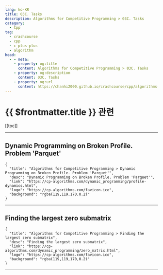 ```yaml
---
lang: ko-KR
title: 03C. Tasks
description: Algorithms for Competitive Programming > 03C. Tasks
category:
  - Cpp
tag: 
  - crashcourse
  - cpp
  - c-plus-plus
  - algorithm
head:
  - - meta:
    - property: og:title
      content: Algorithms for Competitive Programming > 03C. Tasks
    - property: og:description
      content: 03C. Tasks
    - property: og:url
      content: https://chanhi2000.github.io/crashcourse/cpp/algorithms-for-competitive-programming/03-dynamic-programming/03C.html
---
```


# {{ $frontmatter.title }} 관련

[[toc]]

---

## Dynamic Programming on Broken Profile. Problem 'Parquet'

```component VPCard
{
  "title": "Algorithms for Competitive Programming > Dynamic Programming on Broken Profile. Problem 'Parquet'",
  "desc": "Dynamic Programming on Broken Profile. Problem 'Parquet'",
  "link": "https://cp-algorithms.com/dynamic_programming/profile-dynamics.html",
  "logo": "https://cp-algorithms.com/favicon.ico",
  "background": "rgba(119,119,170,0.2)"
}
```

---

## Finding the largest zero submatrix

```component VPCard
{
  "title": "Algorithms for Competitive Programming > Finding the largest zero submatrix",
  "desc": "Finding the largest zero submatrix",
  "link": "https://cp-algorithms.com/dynamic_programming/zero_matrix.html",
  "logo": "https://cp-algorithms.com/favicon.ico",
  "background": "rgba(119,119,170,0.2)"
}
```

---

<TagLinks />